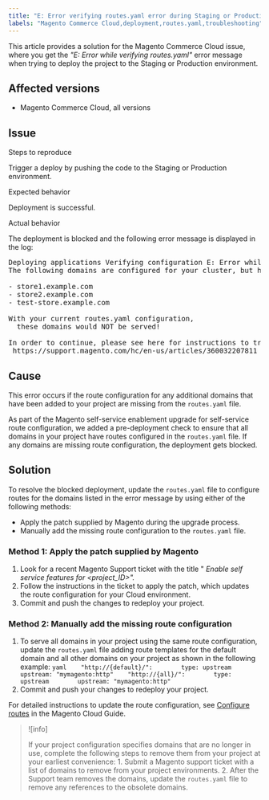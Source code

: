 ```yaml
---
title: "E: Error verifying routes.yaml error during Staging or Production deploy"
labels: "Magento Commerce Cloud,deployment,routes.yaml,troubleshooting"
---
```


This article provides a solution for the Magento Commerce Cloud issue, where you get the *"E: Error while verifying routes.yaml"* error message when trying to deploy the project to the Staging or Production environment.

## Affected versions

* Magento Commerce Cloud, all versions

## Issue

 <span class="wysiwyg-underline">Steps to reproduce</span>

Trigger a deploy by pushing the code to the Staging or Production environment.

 <span class="wysiwyg-underline">Expected behavior</span>

Deployment is successful.

 <span class="wysiwyg-underline">Actual behavior</span>

The deployment is blocked and the following error message is displayed in the log:

<pre>Deploying applications Verifying configuration E: Error while verifying routes.yaml.
The following domains are configured for your cluster, but have no routes defined in your routes.yaml file:

- store1.example.com
- store2.example.com
- test-store.example.com

With your current routes.yaml configuration,
  these domains would NOT be served!

In order to continue, please see here for instructions to troubleshoot:
 https://support.magento.com/hc/en-us/articles/360032207811</pre>

## Cause

This error occurs if the route configuration for any additional domains that have been added to your project are missing from the `routes.yaml` file.

As part of the Magento self-service enablement upgrade for self-service route configuration, we added a pre-deployment check to ensure that all domains in your project have routes configured in the `routes.yaml` file. If any domains are missing route configuration, the deployment gets blocked.

## Solution

To resolve the blocked deployment, update the `routes.yaml` file to configure routes for the domains listed in the error message by using either of the following methods:

* Apply the patch supplied by Magento during the upgrade process.
* Manually add the missing route configuration to the `routes.yaml` file.

### Method 1: Apply the patch supplied by Magento

1. Look for a recent Magento Support ticket with the title " *Enable self service features for <project\_ID>".*
1. Follow the instructions in the ticket to apply the patch, which updates the route configuration for your Cloud environment.
1. Сommit and push the changes to redeploy your project.

### Method 2: Manually add the missing route configuration

1. To serve all domains in your project using the same route configuration, update the `routes.yaml` file adding route templates for the default domain and all other domains on your project as shown in the following example:    ```yaml    "http://{default}/":        type: upstream        upstream: "mymagento:http"    "http://{all}/":        type: upstream        upstream: "mymagento:http"    ```    
1. Сommit and push your changes to redeploy your project.

For detailed instructions to update the route configuration, see [Configure routes](https://devdocs.magento.com/guides/v2.3/cloud/project/project-conf-files_routes.html) in the Magento Cloud Guide.

>![info]
>
>If your project configuration specifies domains that are no longer in use, complete the following steps to remove them from your project at your earliest convenience: 1. Submit a Magento support ticket with a list of domains to remove from your project environments. 2. After the Support team removes the domains, update the `routes.yaml` file to remove any references to the obsolete domains.
